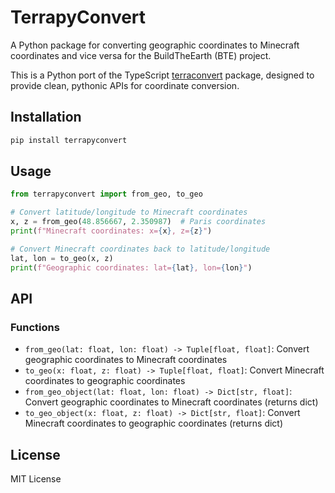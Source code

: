 # TerrapyConvert

A Python package for converting geographic coordinates to Minecraft coordinates and vice versa for the BuildTheEarth (BTE) project.

This is a Python port of the TypeScript [terraconvert](https://github.com/Nachwahl/terraconvert/tree/9285b5f3d50b3cf0718b7a0e8e29b8eab1eb9163) package, designed to provide clean, pythonic APIs for coordinate conversion.

## Installation

```bash
pip install terrapyconvert
```

## Usage

```python
from terrapyconvert import from_geo, to_geo

# Convert latitude/longitude to Minecraft coordinates
x, z = from_geo(48.856667, 2.350987)  # Paris coordinates
print(f"Minecraft coordinates: x={x}, z={z}")

# Convert Minecraft coordinates back to latitude/longitude
lat, lon = to_geo(x, z)
print(f"Geographic coordinates: lat={lat}, lon={lon}")
```

## API

### Functions

- `from_geo(lat: float, lon: float) -> Tuple[float, float]`: Convert geographic coordinates to Minecraft coordinates
- `to_geo(x: float, z: float) -> Tuple[float, float]`: Convert Minecraft coordinates to geographic coordinates
- `from_geo_object(lat: float, lon: float) -> Dict[str, float]`: Convert geographic coordinates to Minecraft coordinates (returns dict)  
- `to_geo_object(x: float, z: float) -> Dict[str, float]`: Convert Minecraft coordinates to geographic coordinates (returns dict)

## License

MIT License

